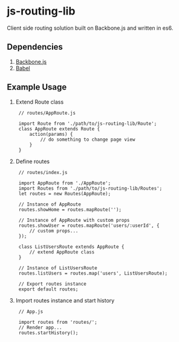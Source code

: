 # js-routing-lib
Client side routing solution built on Backbone.js and written in es6.

## Dependencies
1. [Backbone.js](http://backbonejs.org/)
2. [Babel](http://babeljs.io/)

## Example Usage
1. Extend Route class

		// routes/AppRoute.js
		
		import Route from './path/to/js-routing-lib/Route';
		class AppRoute extends Route {
			action(params) {
				// do something to change page view
			}
		}

2. Define routes

		// routes/index.js
		
		import AppRoute from './AppRoute';
		import Routes from './path/to/js-routing-lib/Routes';
		let routes = new Routes(AppRoute);

		// Instance of AppRoute
		routes.showHome = routes.mapRoute('');

		// Instance of AppRoute with custom props
		routes.showUser = routes.mapRoute('users/:userId', {
			// custom props...
		});

		class ListUsersRoute extends AppRoute {
			// extend AppRoute class
		}

		// Instance of ListUsersRoute
		routes.listUsers = routes.map('users', ListUsersRoute);

		// Export routes instance
		export default routes;

3. Import routes instance and start history

		// App.js
		
		import routes from 'routes/';
		// Render app...
		routes.startHistory();
